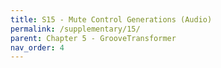 ```yaml
---
title: S15 - Mute Control Generations (Audio)
permalink: /supplementary/15/
parent: Chapter 5 - GrooveTransformer
nav_order: 4
---
```

